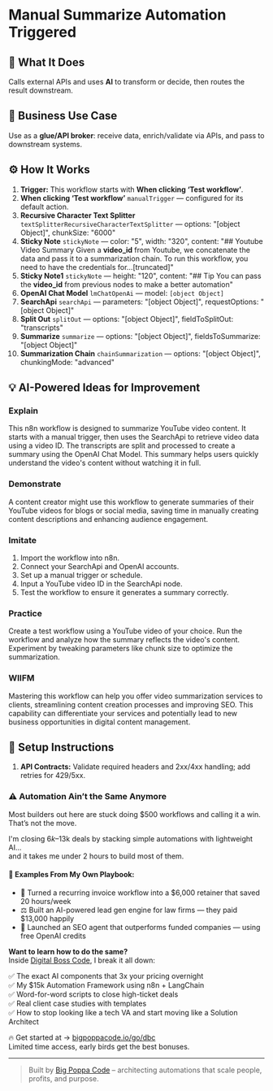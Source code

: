 # Manual Summarize Automation Triggered
  ## 🚀 What It Does
  Calls external APIs and uses **AI** to transform or decide, then routes the result downstream.
  
  ## 💼 Business Use Case
  Use as a **glue/API broker**: receive data, enrich/validate via APIs, and pass to downstream systems.
  
  ## ⚙️ How It Works
  1. **Trigger:** This workflow starts with **When clicking ‘Test workflow’**.
  2. **When clicking ‘Test workflow’** `manualTrigger` — configured for its default action.
3. **Recursive Character Text Splitter** `textSplitterRecursiveCharacterTextSplitter` — options: "[object Object]", chunkSize: "6000"
4. **Sticky Note** `stickyNote` — color: "5", width: "320", content: "## Youtube Video Summary
Given a **video_id** from Youtube, we concatenate the data and pass it to a summarization chain. To run this workflow, you need to have the credentials for…[truncated]"
5. **Sticky Note1** `stickyNote` — height: "120", content: "## Tip 
You can pass the **video_id** from previous nodes to make a better automation"
6. **OpenAI Chat Model** `lmChatOpenAi` — model: `[object Object]`
7. **SearchApi** `searchApi` — parameters: "[object Object]", requestOptions: "[object Object]"
8. **Split Out** `splitOut` — options: "[object Object]", fieldToSplitOut: "transcripts"
9. **Summarize** `summarize` — options: "[object Object]", fieldsToSummarize: "[object Object]"
10. **Summarization Chain** `chainSummarization` — options: "[object Object]", chunkingMode: "advanced"
  
  ## 💡 AI-Powered Ideas for Improvement
  ### Explain
This n8n workflow is designed to summarize YouTube video content. It starts with a manual trigger, then uses the SearchApi to retrieve video data using a video ID. The transcripts are split and processed to create a summary using the OpenAI Chat Model. This summary helps users quickly understand the video's content without watching it in full.

### Demonstrate
A content creator might use this workflow to generate summaries of their YouTube videos for blogs or social media, saving time in manually creating content descriptions and enhancing audience engagement.

### Imitate
1. Import the workflow into n8n.
2. Connect your SearchApi and OpenAI accounts.
3. Set up a manual trigger or schedule.
4. Input a YouTube video ID in the SearchApi node.
5. Test the workflow to ensure it generates a summary correctly.

### Practice
Create a test workflow using a YouTube video of your choice. Run the workflow and analyze how the summary reflects the video's content. Experiment by tweaking parameters like chunk size to optimize the summarization.

### WIIFM
Mastering this workflow can help you offer video summarization services to clients, streamlining content creation processes and improving SEO. This capability can differentiate your services and potentially lead to new business opportunities in digital content management.
  
  ## 🔧 Setup Instructions
  1. **API Contracts:** Validate required headers and 2xx/4xx handling; add retries for 429/5xx.
  
### ⚠️ Automation Ain’t the Same Anymore

Most builders out here are stuck doing $500 workflows and calling it a win.  
That’s not the move.  

I'm closing $6k–$13k deals by stacking simple automations with lightweight AI...  
and it takes me under 2 hours to build most of them.

#### 🧠 Examples From My Own Playbook:
- 🔁 Turned a recurring invoice workflow into a $6,000 retainer that saved 20 hours/week  
- ⚖️ Built an AI-powered lead gen engine for law firms — they paid $13,000 happily  
- 🚀 Launched an SEO agent that outperforms funded companies — using free OpenAI credits  

**Want to learn how to do the same?**  
Inside [Digital Boss Code](https://bigpoppacode.io/go/dbc), I break it all down:

✅ The exact AI components that 3x your pricing overnight  
✅ My $15k Automation Framework using n8n + LangChain  
✅ Word-for-word scripts to close high-ticket deals  
✅ Real client case studies with templates  
✅ How to stop looking like a tech VA and start moving like a Solution Architect  

🔥 Get started at → [bigpoppacode.io/go/dbc](https://bigpoppacode.io/go/dbc)  
Limited time access, early birds get the best bonuses.

---
> Built by [Big Poppa Code](https://bigpoppacode.io) – architecting automations that scale people, profits, and purpose.
  